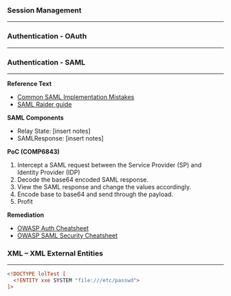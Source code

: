 ### Session Management
---

### Authentication - OAuth
---

### Authentication - SAML
---

**Reference Text**
* <a href="https://blog.netspi.com/attacking-sso-common-saml-vulnerabilities-ways-find/">Common SAML Implementation Mistakes</a>
* <a href="http://research.aurainfosec.io/bypassing-saml20-SSO/">SAML Raider guide</a>

**SAML Components**
* Relay State: [insert notes]
* SAMLResponse: [insert notes]

**PoC (COMP6843)**
1.	Intercept a SAML request between the Service Provider (SP) and Identity Provider (IDP)
2.	Decode the base64 encoded SAML response.
3.	View the SAML response and change the values accordingly.
4.	Encode base to base64 and send through the payload.
5.	Profit

**Remediation**
* <a href="https://www.owasp.org/index.php/Authentication_Cheat_Sheet">OWASP Auth Cheatsheet</a><br>
* <a href="https://www.owasp.org/index.php/SAML_Security_Cheat_Sheet">OWASP SAML Security Cheatsheet</a>

### XML – XML External Entities
---
```xml
<!DOCTYPE lolTest [
  <!ENTITY xxe SYSTEM "file:///etc/passwd">
]>
```
